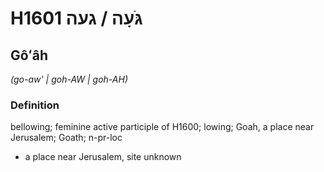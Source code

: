 # H1601 גֹּעָה / געה

## Gôʻâh

_(go-aw' | ɡoh-AW | ɡoh-AH)_

### Definition

bellowing; feminine active participle of H1600; lowing; Goah, a place near Jerusalem; Goath; n-pr-loc

- a place near Jerusalem, site unknown
